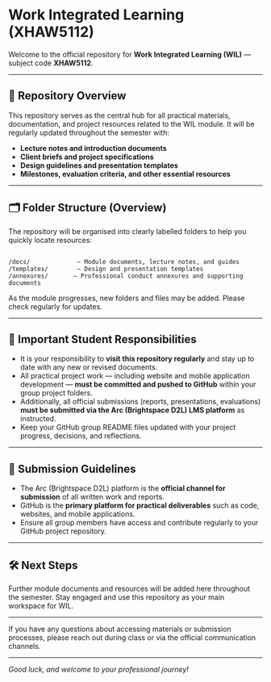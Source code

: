# Work Integrated Learning (XHAW5112)

Welcome to the official repository for **Work Integrated Learning (WIL)** — subject code **XHAW5112**.

---

## 📂 Repository Overview

This repository serves as the central hub for all practical materials, documentation, and project resources related to the WIL module. It will be regularly updated throughout the semester with:

- **Lecture notes and introduction documents**  
- **Client briefs and project specifications**  
- **Design guidelines and presentation templates**  
- **Milestones, evaluation criteria, and other essential resources**

---

## 🗂️ Folder Structure (Overview)

The repository will be organised into clearly labelled folders to help you quickly locate resources:

```

/docs/             — Module documents, lecture notes, and guides
/templates/        — Design and presentation templates
/annexures/       — Professional conduct annexures and supporting documents

```

As the module progresses, new folders and files may be added. Please check regularly for updates.

---

## 🔔 Important Student Responsibilities

- It is your responsibility to **visit this repository regularly** and stay up to date with any new or revised documents.  
- All practical project work — including website and mobile application development — **must be committed and pushed to GitHub** within your group project folders.  
- Additionally, all official submissions (reports, presentations, evaluations) **must be submitted via the Arc (Brightspace D2L) LMS platform** as instructed.  
- Keep your GitHub group README files updated with your project progress, decisions, and reflections.

---

## 📢 Submission Guidelines

- The Arc (Brightspace D2L) platform is the **official channel for submission** of all written work and reports.  
- GitHub is the **primary platform for practical deliverables** such as code, websites, and mobile applications.  
- Ensure all group members have access and contribute regularly to your GitHub project repository.

---

## 🛠️ Next Steps

Further module documents and resources will be added here throughout the semester. Stay engaged and use this repository as your main workspace for WIL.

---

If you have any questions about accessing materials or submission processes, please reach out during class or via the official communication channels.

---

*Good luck, and welcome to your professional journey!*

